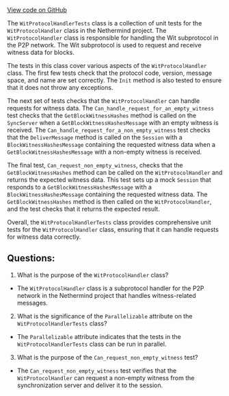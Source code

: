 [View code on GitHub](https://github.com/NethermindEth/nethermind/src/Nethermind/Nethermind.Network.Test/P2P/Subprotocols/Wit/WitProtocolHandlerTests.cs)

The `WitProtocolHandlerTests` class is a collection of unit tests for the `WitProtocolHandler` class in the Nethermind project. The `WitProtocolHandler` class is responsible for handling the Wit subprotocol in the P2P network. The Wit subprotocol is used to request and receive witness data for blocks.

The tests in this class cover various aspects of the `WitProtocolHandler` class. The first few tests check that the protocol code, version, message space, and name are set correctly. The `Init` method is also tested to ensure that it does not throw any exceptions.

The next set of tests checks that the `WitProtocolHandler` can handle requests for witness data. The `Can_handle_request_for_an_empty_witness` test checks that the `GetBlockWitnessHashes` method is called on the `SyncServer` when a `GetBlockWitnessHashesMessage` with an empty witness is received. The `Can_handle_request_for_a_non_empty_witness` test checks that the `DeliverMessage` method is called on the `Session` with a `BlockWitnessHashesMessage` containing the requested witness data when a `GetBlockWitnessHashesMessage` with a non-empty witness is received.

The final test, `Can_request_non_empty_witness`, checks that the `GetBlockWitnessHashes` method can be called on the `WitProtocolHandler` and returns the expected witness data. This test sets up a mock `Session` that responds to a `GetBlockWitnessHashesMessage` with a `BlockWitnessHashesMessage` containing the requested witness data. The `GetBlockWitnessHashes` method is then called on the `WitProtocolHandler`, and the test checks that it returns the expected result.

Overall, the `WitProtocolHandlerTests` class provides comprehensive unit tests for the `WitProtocolHandler` class, ensuring that it can handle requests for witness data correctly.
## Questions: 
 1. What is the purpose of the `WitProtocolHandler` class?
- The `WitProtocolHandler` class is a subprotocol handler for the P2P network in the Nethermind project that handles witness-related messages.

2. What is the significance of the `Parallelizable` attribute on the `WitProtocolHandlerTests` class?
- The `Parallelizable` attribute indicates that the tests in the `WitProtocolHandlerTests` class can be run in parallel.

3. What is the purpose of the `Can_request_non_empty_witness` test?
- The `Can_request_non_empty_witness` test verifies that the `WitProtocolHandler` can request a non-empty witness from the synchronization server and deliver it to the session.